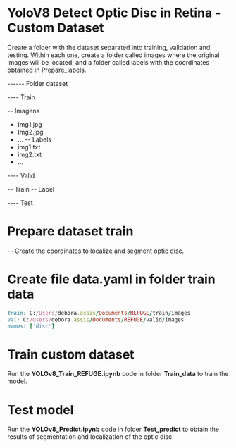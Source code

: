 # YoloV8 Detect Optic Disc in Retina - Custom Dataset

Create a folder with the dataset separated into training, validation and testing. 
Within each one, create a folder called images where the original images will be 
located, and a folder called labels with the coordinates obtained in Prepare_labels.

------ Folder dataset

---- Train

-- Imagens
  - Img1.jpg
  - Img2.jpg
  - ...
-- Labels
  - img1.txt
  - img2.txt
  - ...

---- Valid

-- Train
-- Label

---- Test


# Prepare dataset train
-- Create the coordinates to localize and segment optic disc.

# Create file **data.yaml** in folder train data
```ruby
train: C:/Users/debora.assis/Documents/REFUGE/train/images
val: C:/Users/debora.assis/Documents/REFUGE/valid/images
names: ['disc']  
```
# Train custom dataset
Run the **YOLOv8_Train_REFUGE.ipynb** code in folder **Train_data** to train the model.

# Test model
Run the **YOLOv8_Predict.ipynb** code  in folder **Test_predict** to obtain the results of segmentation and localization of the optic disc.
